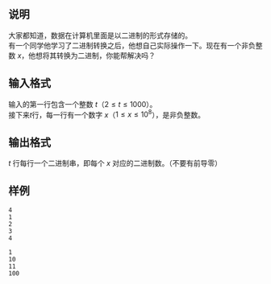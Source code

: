 <h2>说明</h2>

大家都知道，数据在计算机里面是以二进制的形式存储的。<br />
有一个同学他学习了二进制转换之后，他想自己实际操作一下。现在有一个非负整数 $x$，他想将其转换为二进制，你能帮解决吗？
<h2>输入格式</h2>

输入的第一行包含一个整数 $t$（$2≤t≤1000$）。<br>接下来$t$行，每一行有一个数字 $x$（$1≤x≤10^8$），是非负整数。

<h2>输出格式</h2>

$t$ 行每行一个二进制串，即每个 $x$ 对应的二进制数。（不要有前导零）

<h2>样例</h2>
<pre><code class="language-input1">4
1
2
3
4</code></pre><pre><code class="language-output1">1
10
11
100</code></pre>
